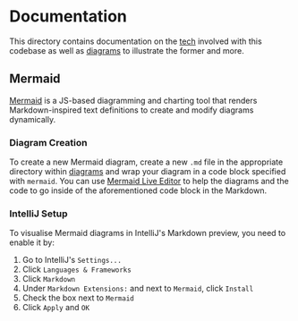 # Documentation

This directory contains documentation on the [tech](tech) involved with this codebase as well as [diagrams](diagrams) to
illustrate the former and more.

## Mermaid

[Mermaid](https://mermaid.js.org/) is a JS-based diagramming and charting tool that renders Markdown-inspired text
definitions to create and modify
diagrams dynamically.

### Diagram Creation

To create a new Mermaid diagram, create a new `.md` file in the appropriate directory within [diagrams](diagrams) and
wrap your diagram in a code
block specified with `mermaid`. You can use [Mermaid Live Editor](https://mermaid.live/edit) to help the diagrams and
the code to go inside of the aforementioned code block in the Markdown.

### IntelliJ Setup

To visualise Mermaid diagrams in IntelliJ's Markdown preview, you need to enable it by:

1. Go to IntelliJ's `Settings...`
2. Click `Languages & Frameworks`
3. Click `Markdown`
4. Under `Markdown Extensions:` and next to `Mermaid`, click `Install`
5. Check the box next to `Mermaid`
6. Click `Apply` and `OK`
